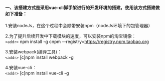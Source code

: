 #### 一、该搭建方式是采用vue-cli脚手架进行的开发环境的搭建，使用该方式搭建做如下准备：

1.安装nodeJs，在这个过程中会顺带安装npm（nodeJs环境下的包管理器）  

2.为了提升后续开发中下载模块的速度，可以安装npm的淘宝镜像：  
`<addr>` npm install -g cnpm --registry=https://registry.npm.taobao.org  
    
3.安装webpack(编译工具)：  
`<addr>` [c]npm install webpack -g  
    
4.安装vue-cli：  
`<addr>` [c]npm install vue-cli -g  
